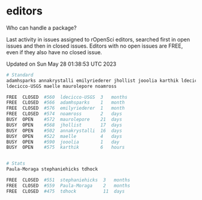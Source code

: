 # editors

Who can handle a package?

Last activity in issues assigned to rOpenSci editors, searched first in open
issues and then in closed issues. Editors with no open issues are FREE, even if
they also have no closed issue.


Updated on Sun May 28 01:38:53 UTC 2023

```bash
# Standard
adamhsparks annakrystalli emilyriederer jhollist jooolia karthik ldecicco
ldecicco-USGS maelle maurolepore noamross

FREE  CLOSED  #560  ldecicco-USGS  3   months
FREE  CLOSED  #566  adamhsparks    1   month
FREE  CLOSED  #576  emilyriederer  1   month
FREE  CLOSED  #574  noamross       2   days
BUSY  OPEN    #572  maurolepore    21  days
BUSY  OPEN    #568  jhollist       17  days
BUSY  OPEN    #502  annakrystalli  16  days
BUSY  OPEN    #522  maelle         4   days
BUSY  OPEN    #590  jooolia        1   day
BUSY  OPEN    #575  karthik        6   hours


# Stats
Paula-Moraga stephaniehicks tdhock

FREE  CLOSED  #551  stephaniehicks  3   months
FREE  CLOSED  #559  Paula-Moraga    2   months
FREE  CLOSED  #475  tdhock          11  days
```
